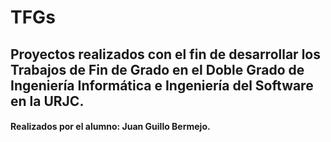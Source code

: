 # TFGs

## Proyectos realizados con el fin de desarrollar los Trabajos de Fin de Grado en el Doble Grado de Ingeniería Informática e Ingeniería del Software en la URJC.

#### Realizados por el alumno: Juan Guillo Bermejo.
